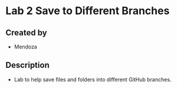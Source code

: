 # Lab 2 Save to Different Branches
## Created by
- Mendoza
## Description
- Lab to help save files and folders into different GitHub branches.